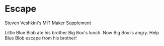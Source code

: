 Escape
======

Steven Veshkini's MIT Maker Supplement

Little Blue Blob ate his brother Big Box's lunch. Now Big Box is angry. Help Blue Blob escape from his brother!
